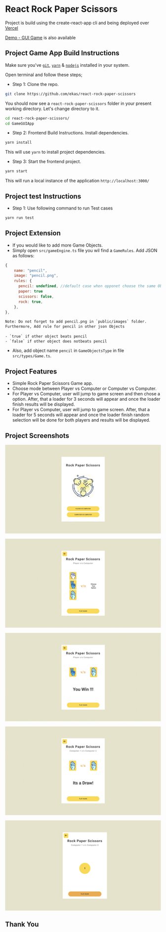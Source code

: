 # React Rock Paper Scissors

Project is build using the create-react-app cli and being deployed over [Vercel](https://vercel.com/)

[Demo - GUI Game](https://react-rock-paper-scissors-eight.vercel.app/) is also available

## Project Game App Build Instructions

Make sure you've [`git`](https://git-scm.com/book/en/v2/Getting-Started-Installing-Git), [`yarn`](https://classic.yarnpkg.com/lang/en/docs/install/#mac-stable) & [`nodejs`](https://nodejs.org/en/) installed in your system.

Open terminal and follow these steps;

- Step 1: Clone the repo.

```bash
git clone https://github.com/ekas/react-rock-paper-scissors
```

You should now see a `react-rock-paper-scissors` folder in your present working directory. Let's change directory to it.

```bash
cd react-rock-paper-scissors/
cd GameGUIApp
```

- Step 2: Frontend Build Instructions. Install dependencies.

```bash
yarn install
```

This will use `yarn` to install project dependencies.

- Step 3: Start the frontend project.

```bash
yarn start
```

This will run a local instance of the application `http://localhost:3000/`

## Project test Instructions

- Step 1: Use following command to run Test cases

```bash
yarn run test
```

## Project Extension

- If you would like to add more Game Objects.
- Simply open `src/gameEngine.ts` file you wil find a `GameRules`. Add JSON as follows:

```js
{
    name: "pencil",
    image: "pencil.png",
    rules: {
      pencil: undefined, //default case when opponet choose the same Object
      paper: true
      scissors: false,
      rock: true,
    },
},
```

```text
Note: Do not forget to add pencil.png in `public/images` folder. Furthermore, Add rule for pencil in other json Objects

- `true` if other object beats pencil
- `false` if other object does notbeats pencil

```

- Also, add object name `pencil` in `GameObjectsType` in file `src/types/Game.ts`.

## Project Features

- Simple Rock Paper Scissors Game app.
- Choose mode between Player vs Computer or Computer vs Computer.
- For Player vs Computer, user will jump to game screen and then chose a option. After, that a loader for 3 seconds will appear and once the loader finish results will be displayed.
- For Player vs Computer, user will jump to game screen. After, that a loader for 5 seconds will appear and once the loader finish random selection will be done for both players and results will be displayed.

## Project Screenshots

![Img 1](https://github.com/ekas/react-rock-paper-scissors/blob/main/screenshots/Image_1.png)

![Img 2](https://github.com/ekas/react-rock-paper-scissors/blob/main/screenshots/Image_2.png)

![Img 3](https://github.com/ekas/react-rock-paper-scissors/blob/main/screenshots/Image_3.png)

![Img 4](https://github.com/ekas/react-rock-paper-scissors/blob/main/screenshots/Image_4.png)

![Img 5](https://github.com/ekas/react-rock-paper-scissors/blob/main/screenshots/Image_5.png)

## Thank You

